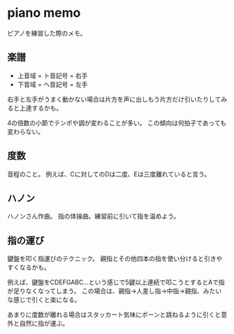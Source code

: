 piano memo
===

ピアノを練習した際のメモ。

## 楽譜

* 上音域 = ト音記号 = 右手
* 下音域 = ヘ音記号 = 左手

右手と左手がうまく動かない場合は片方を声に出しもう片方だけ引いたりしてみると上達するかも。

4の倍数の小節でテンポや調が変わることが多い。
この傾向は何拍子であっても変わらない。

## 度数

音程のこと。
例えば、Cに対してのDは二度、Eは三度離れていると言う。

## ハノン

ハノンさん作曲。
指の体操曲。練習前に引いて指を温めよう。


## 指の運び

鍵盤を叩く指運びのテクニック。
親指とその他四本の指を使い分けると引きやすくなるかも。

例えば、鍵盤をCDEFGABC...という感じで5鍵以上連続で叩こうとするとAで指が足りなくなってしまう。
この場合は、親指→人差し指→中指→親指、みたいな感じで引くと楽になる。

あまりに度数が離れる場合はスタッカート気味にポーンと跳ねるように引くと意外と自然に指が運ぶ。
